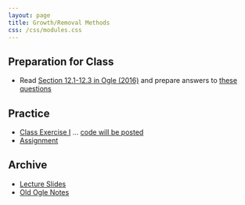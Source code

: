 ```yaml
---
layout: page
title: Growth/Removal Methods
css: /css/modules.css
---
```


## Preparation for Class

* Read [Section 12.1-12.3 in Ogle (2016)](RESOURCES/Ogle_Growth.pdf) and prepare answers to [these questions](PREP/Growth)

## Practice

* [Class Exercise I](CEX/Growth_CEX1) ... [code will be posted](CEX/CODES/Growth.R)
* [Assignment](CE/Growth_CE1)

## Archive

* [Lecture Slides](PPT/Growth.pptx)
* [Old Ogle Notes](RESOURCES/Growth_Notes)
